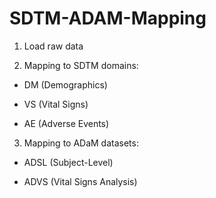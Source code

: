 # SDTM-ADAM-Mapping

1. Load raw data

2. Mapping to SDTM domains:

- DM (Demographics)

- VS (Vital Signs)

- AE (Adverse Events)

3. Mapping to ADaM datasets:

- ADSL (Subject-Level)

- ADVS (Vital Signs Analysis)
